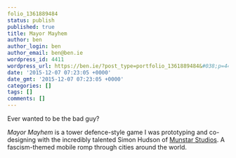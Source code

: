 ```yaml
---
folio_1361889484
status: publish
published: true
title: Mayor Mayhem
author: ben
author_login: ben
author_email: ben@ben.ie
wordpress_id: 4411
wordpress_url: https://ben.ie/?post_type=portfolio_1361889484&#038;p=4411
date: '2015-12-07 07:23:05 +0000'
date_gmt: '2015-12-07 07:23:05 +0000'
categories: []
tags: []
comments: []
---
```

<p>Ever wanted to be the bad guy?</p>
<p><em>Mayor Mayhem</em> is a tower defence-style game I was prototyping and co-designing with the incredibly talented Simon Hudson of <a href="https://www.munstarstudios.com" target="_blank" rel="noopener">Munstar Studios</a>. A fascism-themed mobile romp through cities around the world.</p>
<p>&nbsp;</p>
